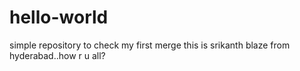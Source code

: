 # hello-world
simple repository to check my first merge
this is srikanth blaze from hyderabad..how r u all?
